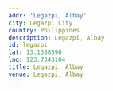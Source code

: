 ```yaml
---
addr: 'Legazpi, Albay'
city: Legazpi City
country: Philippines
description: Legazpi, Albay
id: legazpi
lat: 13.1388596
lng: 123.7343104
title: Legazpi, Albay
venue: Legazpi, Albay
---
```


